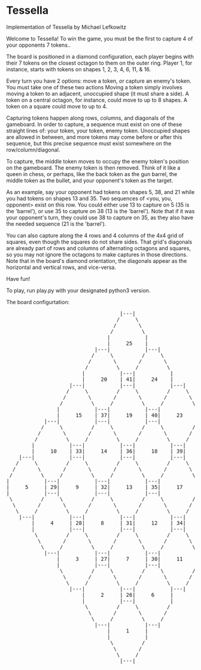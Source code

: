 # Tessella
Implementation of Tessella by Michael Lefkowitz

Welcome to Tessella! To win the game, you must be the first to capture 4 of your opponents 7 tokens..

The board is positioned in a diamond configuration, each player begins with their 7 tokens on the closest octagon to them on the outer ring. 
Player 1, for instance, starts with tokens on shapes 1, 2, 3, 4, 6, 11, & 16.

Every turn you have 2 options: move a token, or capture an enemy's token. You must take one of these two actions
Moving a token simply involves moving a token to an adjacent, unoccupied shape (it must share a side).
A token on a central octagon, for instance, could move to up to 8 shapes. A token on a square could move to up to 4.

Capturing tokens happen along rows, columns, and diagonals of the gameboard.
In order to capture, a sequence must exist on one of these straight lines of: your token, your token, enemy token.
Unoccupied shapes are allowed in between, and more tokens may come before or after this sequence, but this precise sequence must exist somewhere on the row/column/diagonal.

To capture, the middle token moves to occupy the enemy token's position on the gameboard. The enemy token is then removed.
Think of it like a queen in chess, or perhaps, like the back token as the gun barrel, the middle token as the bullet, and your opponent's token as the target.

As an example, say your opponent had tokens on shapes 5, 38, and 21 while you had tokens on shapes 13 and 35.
Two sequences of <you, you, opponent> exist on this row.
You could either use 13 to capture on 5 (35 is the 'barrel'), or use 35 to capture on 38 (13 is the 'barrel').
Note that if it was your opponent's turn, they could use 38 to capture on 35, as they also have the needed sequence (21 is the 'barrel').

You can also capture along the 4 rows and 4 columns of the 4x4 grid of squares, even though the squares do not share sides.
That grid's diagonals are already part of rows and columns of alternating octagons and squares, so you may not ignore the octagons to make captures in those directions.
Note that in the board's diamond orientation, the diagonals appear as the horizontal and vertical rows, and vice-versa.



Have fun!

To play, run play.py with your designated python3 version.

The board configurtation:
<pre>
                                    |---|
                                   /     \
                                  /       \
                                 /         \
                                |           |
                                |     25    |
                            |---|           |---|
                           /     \         /     \
                          /       \       /       \
                         /         \     /         \
                        |           |---|           |
                        |     20    | 41|     24    |
                    |---|           |---|           |---|
                   /     \         /     \         /     \
                  /       \       /       \       /       \
                 /         \     /         \     /         \
                |           |---|           |---|           |
                |     15    | 37|     19    | 40|     23    |
            |---|           |---|           |---|           |---|
           /     \         /     \         /     \         /     \
          /       \       /       \       /       \       /       \
         /         \     /         \     /         \     /         \
        |           |---|           |---|           |---|           |
        |     10    | 33|     14    | 36|     18    | 39|     22    |
    |---|           |---|           |---|           |---|           |---|
   /     \         /     \         /     \         /     \         /     \
  /       \       /       \       /       \       /       \       /       \
 /         \     /         \     /         \     /         \     /         \
|           |---|           |---|           |---|           |---|           |
|     5     | 29|     9     | 32|     13    | 35|     17    | 38|     21    |
|           |---|           |---|           |---|           |---|           |
 \         /     \         /     \         /     \         /     \         /
  \       /       \       /       \       /       \       /       \       /
   \     /         \     /         \     /         \     /         \     /
    |---|           |---|           |---|           |---|           |---|
        |     4     | 28|     8     | 31|     12    | 34|     16     |
        |           |---|           |---|           |---|           |
         \         /     \         /     \         /     \         /
          \       /       \       /       \       /       \       /
           \     /         \     /         \     /         \     /
            |---|           |---|           |---|           |---|
                |     3     | 27|     7     | 30|     11     |
                |           |---|           |---|           |
                 \         /     \         /     \         /
                  \       /       \       /       \       /
                   \     /         \     /         \     /
                    |---|           |---|           |---|
                        |     2     | 26|     6     |
                        |           |---|           |
                         \         /     \         /
                          \       /       \       /
                           \     /         \     /
                            |---|           |---|
                                |     1     |
                                |           |
                                 \         /
                                  \       /
                                   \     /
                                    |---|                                

</pre>

